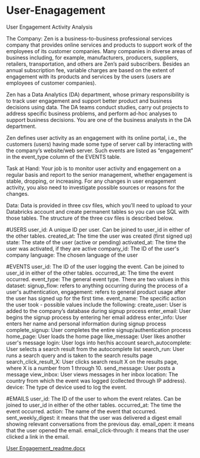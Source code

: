 # User-Enagagement
User Engagement Activity Analysis

The Company: 
Zen is a business-to-business professional services company that provides online services and products to support work of the employees of its customer companies. Many companies in diverse areas of business including, for example, manufacturers, producers, suppliers, retailers, transportation, and others are Zen’s paid subscribers. Besides an annual subscription fee, variable charges are based on the extent of engagement with its products and services by the users (users are employees of customer companies).

Zen has a Data Analytics (DA) department, whose primary responsibility is to track user engagement and support better product and business decisions using data. The DA teams conduct studies, carry out projects to address specific business problems, and perform ad-hoc analyses to support business decisions. You are one of the business analysts in the DA department.

Zen defines user activity as an engagement with its online portal, i.e., the customers (users) having made some type of server call by interacting with the company’s website/web server. Such events are listed as “engagement” in the event_type column of the EVENTS table.


Task at Hand:
Your job is to monitor user activity and engagement on a regular basis and report to the senior management, whether engagement is stable, dropping, or increasing. For any changes in user engagement activity, you also need to investigate possible sources or reasons for the changes. 


Data:
Data is provided in three csv files, which you’ll need to upload to your Databricks account and create permanent tables so you can use SQL with those tables. The structure of the three csv files is described below.

#USERS
user_id:	A unique ID per user. Can be joined to user_id in either of the other tables.
created_at:	The time the user was created (first signed up)
state:	The state of the user (active or pending)
activated_at:	The time the user was activated, if they are active
company_id:	The ID of the user's company
language:	The chosen language of the user


#EVENTS
user_id:	The ID of the user logging the event. Can be joined to user_id in either of the other tables.
occurred_at:	The time the event occurred.
event_type:	The general event type. There are two values in this dataset:
signup_flow: refers to anything occurring during the process of a user's authentication,
engagement: refers to general product usage after the user has signed up for the first time.
event_name:	The specific action the user took - possible values include the following:
create_user: User is added to the company’s database during signup process
enter_email: User begins the signup process by entering her email address
enter_info: User enters her name and personal information during signup process
complete_signup: User completes the entire signup/authentication process
home_page: User loads the home page
like_message: User likes another user's message
login: User logs into her/his account
search_autocomplete: User selects a search result from the autocomplete list
search_run: User runs a search query and is taken to the search results page
search_click_result_X: User clicks search result X on the results page, where X is a number from 1 through 10.
send_message: User posts a message
view_inbox: User views messages in her inbox
location:	The country from which the event was logged (collected through IP address).
device:	The type of device used to log the event.

#EMAILS
user_id:	The ID of the user to whom the event relates. Can be joined to user_id in either of the other tables.
occurred_at:	The time the event occurred.
action:	The name of the event that occurred.
sent_weekly_digest: it means that the user was delivered a digest email showing relevant conversations from the previous day.
email_open: it means that the user opened the email.
email_click-through: it means that the user clicked a link in the email.


[User Engagement_readme.docx](https://github.com/reshmacodes/User-Enagagement/files/6087660/User.Engagement_readme.docx)

